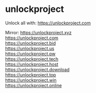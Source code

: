 # unlockproject
Unlock all with:
https://unlockproject.com

Mirror:
https://unlockproject.xyz <br>
https://unlockproject.com <br>
https://unlockproject.bid <br>
https://unlockproject.us <br>
https://unlockproject.pw <br>
https://unlockproject.tech <br>
https://unlockproject.host <br>
https://unlockproject.download <br>
https://unlockproject.top <br>
https://unlockproject.win <br>
https://unlockproject.online <br>
